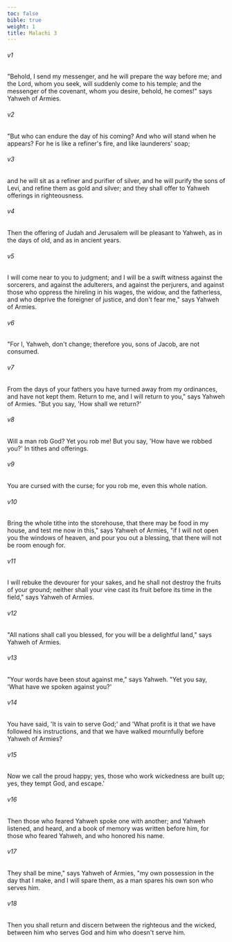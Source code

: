 ```yaml
---
toc: false
bible: true
weight: 1
title: Malachi 3
---
```




###### v1 
"Behold, I send my messenger, and he will prepare the way before me; and the Lord, whom you seek, will suddenly come to his temple; and the messenger of the covenant, whom you desire, behold, he comes!" says Yahweh of Armies. 

###### v2 
"But who can endure the day of his coming? And who will stand when he appears? For he is like a refiner's fire, and like launderers' soap; 

###### v3 
and he will sit as a refiner and purifier of silver, and he will purify the sons of Levi, and refine them as gold and silver; and they shall offer to Yahweh offerings in righteousness. 

###### v4 
Then the offering of Judah and Jerusalem will be pleasant to Yahweh, as in the days of old, and as in ancient years. 

###### v5 
I will come near to you to judgment; and I will be a swift witness against the sorcerers, and against the adulterers, and against the perjurers, and against those who oppress the hireling in his wages, the widow, and the fatherless, and who deprive the foreigner of justice, and don't fear me," says Yahweh of Armies. 

###### v6 
"For I, Yahweh, don't change; therefore you, sons of Jacob, are not consumed. 

###### v7 
From the days of your fathers you have turned away from my ordinances, and have not kept them. Return to me, and I will return to you," says Yahweh of Armies. "But you say, 'How shall we return?' 

###### v8 
Will a man rob God? Yet you rob me! But you say, 'How have we robbed you?' In tithes and offerings. 

###### v9 
You are cursed with the curse; for you rob me, even this whole nation. 

###### v10 
Bring the whole tithe into the storehouse, that there may be food in my house, and test me now in this," says Yahweh of Armies, "if I will not open you the windows of heaven, and pour you out a blessing, that there will not be room enough for. 

###### v11 
I will rebuke the devourer for your sakes, and he shall not destroy the fruits of your ground; neither shall your vine cast its fruit before its time in the field," says Yahweh of Armies. 

###### v12 
"All nations shall call you blessed, for you will be a delightful land," says Yahweh of Armies. 

###### v13 
"Your words have been stout against me," says Yahweh. "Yet you say, 'What have we spoken against you?' 

###### v14 
You have said, 'It is vain to serve God;' and 'What profit is it that we have followed his instructions, and that we have walked mournfully before Yahweh of Armies? 

###### v15 
Now we call the proud happy; yes, those who work wickedness are built up; yes, they tempt God, and escape.' 

###### v16 
Then those who feared Yahweh spoke one with another; and Yahweh listened, and heard, and a book of memory was written before him, for those who feared Yahweh, and who honored his name. 

###### v17 
They shall be mine," says Yahweh of Armies, "my own possession in the day that I make, and I will spare them, as a man spares his own son who serves him. 

###### v18 
Then you shall return and discern between the righteous and the wicked, between him who serves God and him who doesn't serve him.
